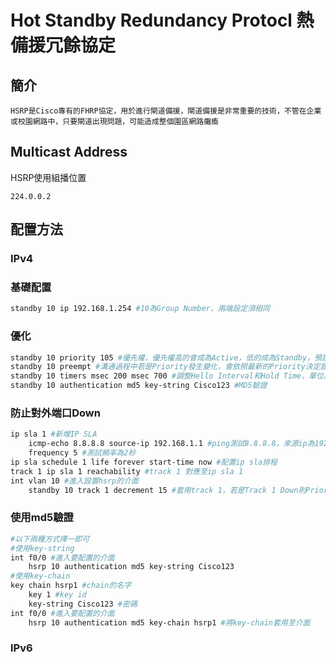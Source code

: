 # Hot Standby Redundancy Protocl 熱備援冗餘協定 #

## 簡介 ##

    HSRP是Cisco專有的FHRP協定，用於進行閘道備援，閘道備援是非常重要的技術，不管在企業或校園網路中，只要閘道出現問題，可能造成整個園區網路癱瘓


## Multicast Address ##

HSRP使用組播位置

    224.0.0.2

## 配置方法 ##

### IPv4 ###

### 基礎配置 ###
```bash
standby 10 ip 192.168.1.254 #10為Group Number，兩端設定須相同
```
### 優化 ###

```bash
standby 10 priority 105 #優先權，優先權高的會成為Active，低的成為Standby，預設為100
standby 10 preempt #溝通過程中若是Priority發生變化，會依照最新的Priority決定設備將扮演Active or Standby 
standby 10 timers msec 200 msec 700 #調整Hello Interval和Hold Time，單位為毫秒，預設Hello Interval為3秒，Hold Time為10秒導致溝通速度慢，可適當調整以增進效能
standby 10 authentication md5 key-string Cisco123 #MD5驗證
```

### 防止對外端口Down ### 
```bash
ip sla 1 #新增IP SLA
    icmp-echo 8.8.8.8 source-ip 192.168.1.1 #ping測試8.8.8.8，來源ip為192.168.1.1
    frequency 5 #測試頻率為2秒
ip sla schedule 1 life forever start-time now #配置ip sla排程
track 1 ip sla 1 reachability #track 1 對應至ip sla 1
int vlan 10 #進入設置hsrp的介面
    standby 10 track 1 decrement 15 #套用track 1，若是Track 1 Down則Priority減15 ，追蹤對外介面，當介面出現問題時會自動將Priority降低，使其他正常的設備扮演Active
```

### 使用md5驗證 ###

```bash
#以下兩種方式擇一即可
#使用key-string
int f0/0 #進入要配置的介面
    hsrp 10 authentication md5 key-string Cisco123
#使用key-chain
key chain hsrp1 #chain的名字
    key 1 #key id 
    key-string Cisco123 #密碼
int f0/0 #進入要配置的介面
    hsrp 10 authentication md5 key-chain hsrp1 #將key-chain套用至介面
```

### IPv6 ###

```bash

```